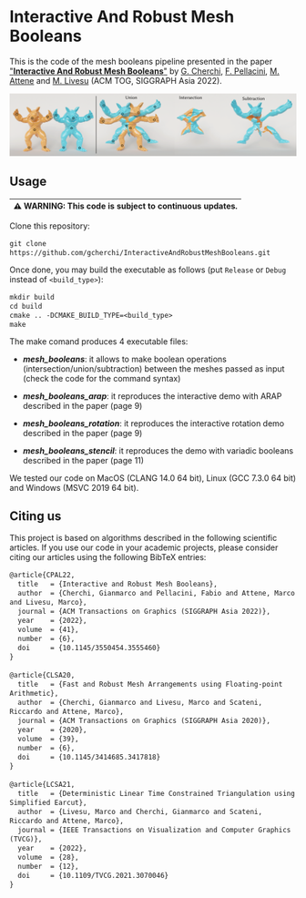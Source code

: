# Interactive And Robust Mesh Booleans

This is the code of the mesh booleans pipeline presented in the paper ["**Interactive And Robust Mesh Booleans**"](https://www.gianmarcocherchi.com/pdf/interactive_exact_booleans.pdf) by [G. Cherchi](https://www.gianmarcocherchi.com), [F. Pellacini](https://pellacini.di.uniroma1.it), [M. Attene](https://www.cnr.it/en/people/marco.attene) and [M. Livesu](http://pers.ge.imati.cnr.it/livesu/) (ACM TOG, SIGGRAPH Asia 2022). 

<p align="center"><img src="teaser_img.png"></p>

## Usage

|:warning: WARNING: This code is subject to continuous updates. |
| --- |

Clone this repository:
```
git clone https://github.com/gcherchi/InteractiveAndRobustMeshBooleans.git
```
Once done, you may build the executable as follows (put ``Release`` or ``Debug`` instead of ``<build_type>``):
```
mkdir build
cd build
cmake .. -DCMAKE_BUILD_TYPE=<build_type>
make
```

The make comand produces 4 executable files: 

* ***mesh_booleans***: it allows to make boolean operations (intersection/union/subtraction) between the meshes passed as input (check the code for the command syntax)

* ***mesh_booleans_arap***: it reproduces the interactive demo with ARAP described in the paper (page 9)

* ***mesh_booleans_rotation***: it reproduces the interactive rotation demo described in the paper (page 9)

* ***mesh_booleans_stencil***: it reproduces the demo with variadic booleans described in the paper (page 11)


We tested our code on MacOS (CLANG 14.0 64 bit), Linux (GCC 7.3.0 64 bit) and Windows (MSVC 2019 64 bit).

## Citing us
This project is based on algorithms described in the following scientific articles. If you use our code in your academic projects, please consider citing our articles using the following BibTeX entries:
```
@article{CPAL22,
  title   = {Interactive and Robust Mesh Booleans},
  author  = {Cherchi, Gianmarco and Pellacini, Fabio and Attene, Marco and Livesu, Marco},
  journal = {ACM Transactions on Graphics (SIGGRAPH Asia 2022)},
  year    = {2022},
  volume  = {41},
  number  = {6},
  doi     = {10.1145/3550454.3555460}
}

@article{CLSA20,
  title   = {Fast and Robust Mesh Arrangements using Floating-point Arithmetic},
  author  = {Cherchi, Gianmarco and Livesu, Marco and Scateni, Riccardo and Attene, Marco},
  journal = {ACM Transactions on Graphics (SIGGRAPH Asia 2020)},
  year    = {2020},
  volume  = {39},
  number  = {6},
  doi     = {10.1145/3414685.3417818}
}

@article{LCSA21,
  title   = {Deterministic Linear Time Constrained Triangulation using Simplified Earcut},
  author  = {Livesu, Marco and Cherchi, Gianmarco and Scateni, Riccardo and Attene, Marco},
  journal = {IEEE Transactions on Visualization and Computer Graphics (TVCG)},
  year    = {2022},
  volume  = {28},
  number  = {12},
  doi     = {10.1109/TVCG.2021.3070046}
}
```
